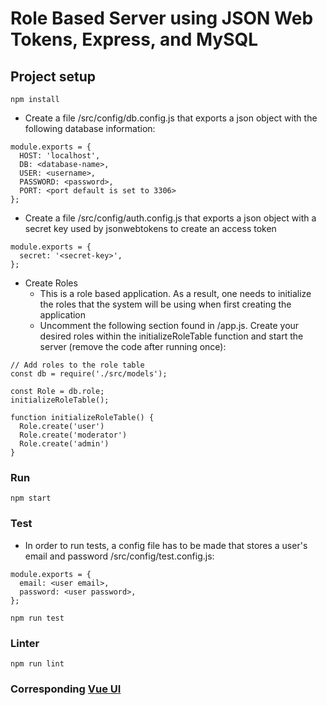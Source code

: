 # Role Based Server using JSON Web Tokens, Express, and MySQL
 


## Project setup
```
npm install
```

* Create a file /src/config/db.config.js that exports a json object with the following database information: 
```
module.exports = {
  HOST: 'localhost',
  DB: <database-name>,
  USER: <username>,
  PASSWORD: <password>,
  PORT: <port default is set to 3306>
};

```
* Create a file /src/config/auth.config.js that exports a json object with a secret key used by jsonwebtokens to create an access token
```
module.exports = {
  secret: '<secret-key>',
};

```
* Create Roles
    * This is a role based application. As a result, one needs to initialize the roles that the system will be using when first creating the application
    * Uncomment the following section found in /app.js. Create your desired roles within the initializeRoleTable function and start the server (remove the code after running once):
```
// Add roles to the role table
const db = require('./src/models');

const Role = db.role;
initializeRoleTable();

function initializeRoleTable() {
  Role.create('user')
  Role.create('moderator')
  Role.create('admin')
}
```

### Run
```
npm start
```
### Test
* In order to run tests, a config file has to be made that stores a user's email and password 
/src/config/test.config.js:
```
module.exports = {
  email: <user email>,
  password: <user password>,
};

```
```
npm run test
```
### Linter
```
npm run lint
```
### Corresponding [Vue UI](https://github.com/jakewhite8/vue-vuex-vueRouter-jwt-ui)
